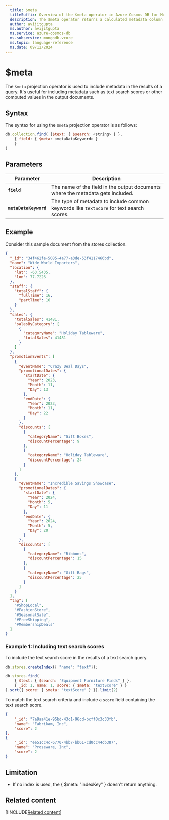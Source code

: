 ```yaml
---
  title: $meta
  titleSuffix: Overview of the $meta operator in Azure Cosmos DB for MongoDB (vCore)
  description: The $meta operator returns a calculated metadata column with returned dataset.
  author: avijitgupta
  ms.author: avijitgupta
  ms.service: azure-cosmos-db
  ms.subservice: mongodb-vcore
  ms.topic: language-reference
  ms.date: 09/12/2024
---
```


# $meta

The `$meta` projection operator is used to include metadata in the results of a query. It's useful for including metadata such as text search scores or other computed values in the output documents.

## Syntax

The syntax for using the `$meta` projection operator is as follows:

```javascript
db.collection.find( {$text: { $search: <string> } },
    { field: { $meta: <metaDataKeyword> } 
    }
)
```

## Parameters

| Parameter | Description |
| --- | --- |
| **`field`** | The name of the field in the output documents where the metadata gets included. |
| **`metaDataKeyword`** | The type of metadata to include common keywords like `textScore` for text search scores. |

## Example

Consider this sample document from the stores collection.

```json
{
  "_id": "34f462fe-5085-4a77-a3de-53f4117466bd",
  "name": "Wide World Importers",
  "location": {
    "lat": -63.5435,
    "lon": 77.7226
  },
  "staff": {
    "totalStaff": {
      "fullTime": 16,
      "partTime": 16
    }
  },
  "sales": {
    "totalSales": 41481,
    "salesByCategory": [
      {
        "categoryName": "Holiday Tableware",
        "totalSales": 41481
      }
    ]
  },
  "promotionEvents": [
    {
      "eventName": "Crazy Deal Days",
      "promotionalDates": {
        "startDate": {
          "Year": 2023,
          "Month": 11,
          "Day": 13
        },
        "endDate": {
          "Year": 2023,
          "Month": 11,
          "Day": 22
        }
      },
      "discounts": [
        {
          "categoryName": "Gift Boxes",
          "discountPercentage": 9
        },
        {
          "categoryName": "Holiday Tableware",
          "discountPercentage": 24
        }
      ]
    },
    {
      "eventName": "Incredible Savings Showcase",
      "promotionalDates": {
        "startDate": {
          "Year": 2024,
          "Month": 5,
          "Day": 11
        },
        "endDate": {
          "Year": 2024,
          "Month": 5,
          "Day": 20
        }
      },
      "discounts": [
        {
          "categoryName": "Ribbons",
          "discountPercentage": 15
        },
        {
          "categoryName": "Gift Bags",
          "discountPercentage": 25
        }
      ]
    }
  ],
  "tag": [
    "#ShopLocal",
    "#FashionStore",
    "#SeasonalSale",
    "#FreeShipping",
    "#MembershipDeals"
  ]
}

```

### Example 1: Including text search scores

To include the text search score in the results of a text search query.

```javascript
db.stores.createIndex({ "name": "text"});

db.stores.find(
    { $text: { $search: "Equipment Furniture Finds" } },
    { _id: 1, name: 1, score: { $meta: "textScore" } }
).sort({ score: { $meta: "textScore" } }).limit(2)

```

To match the text search criteria and include a `score` field containing the text search score.

```json
{
    "_id": "7a9aa41e-95bd-43c1-96cd-bcff0c3c33fb",
    "name": "Fabrikam, Inc",
    "score": 2
},
{
    "_id": "ee51cc4c-6770-4bb7-bb61-cd0cc44cb387",
    "name": "Proseware, Inc",
    "score": 2
}
```

## Limitation

- If no index is used, the { $meta: "indexKey" } doesn't return anything.

## Related content

[!INCLUDE[Related content](../includes/related-content.md)]
